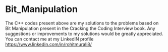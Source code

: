 # Bit_Manipulation

The C++ codes present above are my solutions to the problems based on Bit Manipulation present in the Cracking the Coding Interview book. 
Any suggestions or improvements to my solutions would be greatly appreciated. You can contact me at my LinkedIN profile https://www.linkedin.com/in/rohitmurali8/
